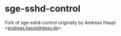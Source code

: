 sge-sshd-control
================

Fork of sge-sshd-control originally by Andreas Haupt &lt;andreas.haupt@desy.de>.